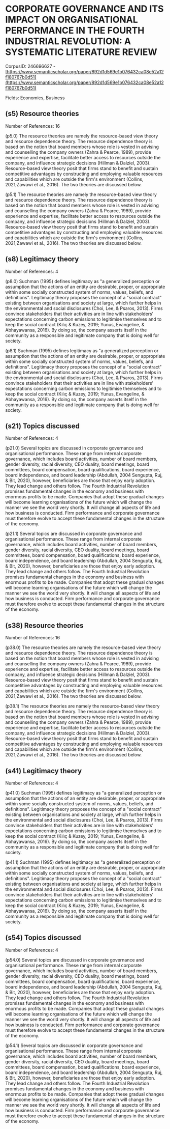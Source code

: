# CORPORATE GOVERNANCE AND ITS IMPACT ON ORGANISATIONAL PERFORMANCE IN THE FOURTH INDUSTRIAL REVOLUTION: A SYSTEMATIC LITERATURE REVIEW

CorpusID: 246696627 - [https://www.semanticscholar.org/paper/892d1d569e1b076432ca08e52a12f180767b0d51](https://www.semanticscholar.org/paper/892d1d569e1b076432ca08e52a12f180767b0d51)

Fields: Economics, Business

## (s5) Resource theories
Number of References: 16

(p5.0) The resource theories are namely the resource-based view theory and resource dependence theory. The resource dependence theory is based on the notion that board members whose role is vested in advising and counselling the company owners (Zahra & Pearce, 1989), provide experience and expertise, facilitate better access to resources outside the company, and influence strategic decisions (Hillman & Dalziel, 2003). Resource-based view theory posit that firms stand to benefit and sustain competitive advantages by constructing and employing valuable resources and capabilities which are outside the firm's environment (Collins, 2021;Zawawi et al., 2016). The two theories are discussed below.

(p5.1) The resource theories are namely the resource-based view theory and resource dependence theory. The resource dependence theory is based on the notion that board members whose role is vested in advising and counselling the company owners (Zahra & Pearce, 1989), provide experience and expertise, facilitate better access to resources outside the company, and influence strategic decisions (Hillman & Dalziel, 2003). Resource-based view theory posit that firms stand to benefit and sustain competitive advantages by constructing and employing valuable resources and capabilities which are outside the firm's environment (Collins, 2021;Zawawi et al., 2016). The two theories are discussed below.
## (s8) Legitimacy theory
Number of References: 4

(p8.0) Suchman (1995) defines legitimacy as "a generalized perception or assumption that the actions of an entity are desirable, proper, or appropriate within some socially constructed system of norms, values, beliefs, and definitions". Legitimacy theory proposes the concept of a "social contract" existing between organisations and society at large, which further helps in the environmental and social disclosures (Choi, Lee, & Psaros, 2013). Firms convince stakeholders that their activities are in line with stakeholders' expectations concerning carbon emissions to legitimise themselves and to keep the social contract (Kılıç & Kuzey, 2019; Yunus, Evangeline, & Abhayawansa, 2016). By doing so, the company asserts itself in the community as a responsible and legitimate company that is doing well for society.

(p8.1) Suchman (1995) defines legitimacy as "a generalized perception or assumption that the actions of an entity are desirable, proper, or appropriate within some socially constructed system of norms, values, beliefs, and definitions". Legitimacy theory proposes the concept of a "social contract" existing between organisations and society at large, which further helps in the environmental and social disclosures (Choi, Lee, & Psaros, 2013). Firms convince stakeholders that their activities are in line with stakeholders' expectations concerning carbon emissions to legitimise themselves and to keep the social contract (Kılıç & Kuzey, 2019; Yunus, Evangeline, & Abhayawansa, 2016). By doing so, the company asserts itself in the community as a responsible and legitimate company that is doing well for society.
## (s21) Topics discussed
Number of References: 4

(p21.0) Several topics are discussed in corporate governance and organisational performance. These range from internal corporate governance, which includes board activities, number of board members, gender diversity, racial diversity, CEO duality, board meetings, board committees, board compensation, board qualifications, board experience, board independence, and board leadership (Abdullah, 2004 Sengupta, Ruj, & Bit, 2020), however, beneficiaries are those that enjoy early adoption. They lead change and others follow. The Fourth Industrial Revolution promises fundamental changes in the economy and business with enormous profits to be made. Companies that adopt these gradual changes will become learning organisations of the future which will change the manner we see the world very shortly. It will change all aspects of life and how business is conducted. Firm performance and corporate governance must therefore evolve to accept these fundamental changes in the structure of the economy.

(p21.1) Several topics are discussed in corporate governance and organisational performance. These range from internal corporate governance, which includes board activities, number of board members, gender diversity, racial diversity, CEO duality, board meetings, board committees, board compensation, board qualifications, board experience, board independence, and board leadership (Abdullah, 2004 Sengupta, Ruj, & Bit, 2020), however, beneficiaries are those that enjoy early adoption. They lead change and others follow. The Fourth Industrial Revolution promises fundamental changes in the economy and business with enormous profits to be made. Companies that adopt these gradual changes will become learning organisations of the future which will change the manner we see the world very shortly. It will change all aspects of life and how business is conducted. Firm performance and corporate governance must therefore evolve to accept these fundamental changes in the structure of the economy.
## (s38) Resource theories
Number of References: 16

(p38.0) The resource theories are namely the resource-based view theory and resource dependence theory. The resource dependence theory is based on the notion that board members whose role is vested in advising and counselling the company owners (Zahra & Pearce, 1989), provide experience and expertise, facilitate better access to resources outside the company, and influence strategic decisions (Hillman & Dalziel, 2003). Resource-based view theory posit that firms stand to benefit and sustain competitive advantages by constructing and employing valuable resources and capabilities which are outside the firm's environment (Collins, 2021;Zawawi et al., 2016). The two theories are discussed below.

(p38.1) The resource theories are namely the resource-based view theory and resource dependence theory. The resource dependence theory is based on the notion that board members whose role is vested in advising and counselling the company owners (Zahra & Pearce, 1989), provide experience and expertise, facilitate better access to resources outside the company, and influence strategic decisions (Hillman & Dalziel, 2003). Resource-based view theory posit that firms stand to benefit and sustain competitive advantages by constructing and employing valuable resources and capabilities which are outside the firm's environment (Collins, 2021;Zawawi et al., 2016). The two theories are discussed below.
## (s41) Legitimacy theory
Number of References: 4

(p41.0) Suchman (1995) defines legitimacy as "a generalized perception or assumption that the actions of an entity are desirable, proper, or appropriate within some socially constructed system of norms, values, beliefs, and definitions". Legitimacy theory proposes the concept of a "social contract" existing between organisations and society at large, which further helps in the environmental and social disclosures (Choi, Lee, & Psaros, 2013). Firms convince stakeholders that their activities are in line with stakeholders' expectations concerning carbon emissions to legitimise themselves and to keep the social contract (Kılıç & Kuzey, 2019; Yunus, Evangeline, & Abhayawansa, 2016). By doing so, the company asserts itself in the community as a responsible and legitimate company that is doing well for society.

(p41.1) Suchman (1995) defines legitimacy as "a generalized perception or assumption that the actions of an entity are desirable, proper, or appropriate within some socially constructed system of norms, values, beliefs, and definitions". Legitimacy theory proposes the concept of a "social contract" existing between organisations and society at large, which further helps in the environmental and social disclosures (Choi, Lee, & Psaros, 2013). Firms convince stakeholders that their activities are in line with stakeholders' expectations concerning carbon emissions to legitimise themselves and to keep the social contract (Kılıç & Kuzey, 2019; Yunus, Evangeline, & Abhayawansa, 2016). By doing so, the company asserts itself in the community as a responsible and legitimate company that is doing well for society.
## (s54) Topics discussed
Number of References: 4

(p54.0) Several topics are discussed in corporate governance and organisational performance. These range from internal corporate governance, which includes board activities, number of board members, gender diversity, racial diversity, CEO duality, board meetings, board committees, board compensation, board qualifications, board experience, board independence, and board leadership (Abdullah, 2004 Sengupta, Ruj, & Bit, 2020), however, beneficiaries are those that enjoy early adoption. They lead change and others follow. The Fourth Industrial Revolution promises fundamental changes in the economy and business with enormous profits to be made. Companies that adopt these gradual changes will become learning organisations of the future which will change the manner we see the world very shortly. It will change all aspects of life and how business is conducted. Firm performance and corporate governance must therefore evolve to accept these fundamental changes in the structure of the economy.

(p54.1) Several topics are discussed in corporate governance and organisational performance. These range from internal corporate governance, which includes board activities, number of board members, gender diversity, racial diversity, CEO duality, board meetings, board committees, board compensation, board qualifications, board experience, board independence, and board leadership (Abdullah, 2004 Sengupta, Ruj, & Bit, 2020), however, beneficiaries are those that enjoy early adoption. They lead change and others follow. The Fourth Industrial Revolution promises fundamental changes in the economy and business with enormous profits to be made. Companies that adopt these gradual changes will become learning organisations of the future which will change the manner we see the world very shortly. It will change all aspects of life and how business is conducted. Firm performance and corporate governance must therefore evolve to accept these fundamental changes in the structure of the economy.
